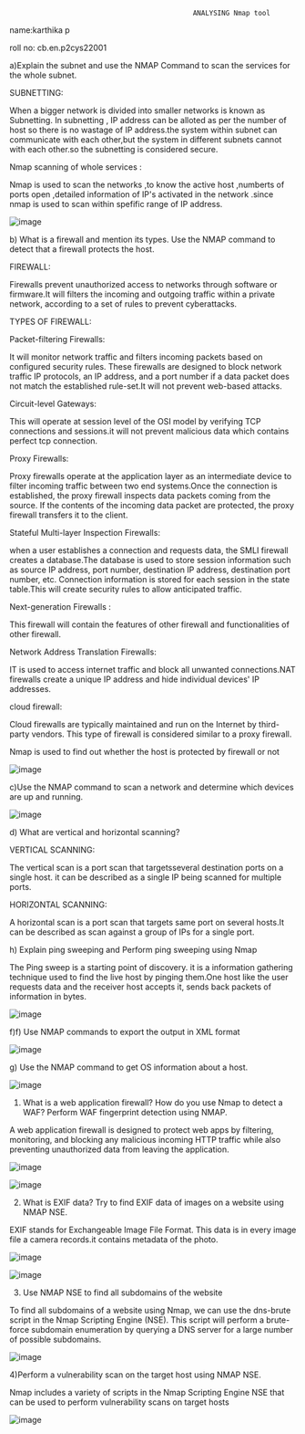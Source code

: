                                                  ANALYSING Nmap tool

 name:karthika p
 
 roll no: cb.en.p2cys22001


a)Explain the subnet and use the NMAP Command to scan the services for the whole subnet.
 
SUBNETTING:
 
When a bigger network is divided into smaller networks is known as Subnetting. In subnetting , IP address can be alloted as per the number of host so there is no wastage of IP address.the system within subnet can communicate with each other,but the system in different subnets cannot with each other.so the subnetting is considered secure. 

Nmap scanning of whole services :
 
Nmap is used to scan the networks ,to know the active host ,numberts of ports open ,detailed information of IP's activated in the network .since nmap is used to scan within spefific range of IP address.

![image](https://user-images.githubusercontent.com/122804908/226361305-7205825e-bc72-47fa-bf0a-4c8cbcc0661a.png)


b) What is a firewall and mention its types. Use the NMAP command to detect that a firewall protects  the host.

FIREWALL:

Firewalls prevent unauthorized access to networks through software or firmware.It will filters the incoming and outgoing traffic within a private network, according to a set of rules to  prevent cyberattacks. 

TYPES OF FIREWALL:

Packet-filtering Firewalls:

It will monitor network traffic and filters incoming packets based on configured security rules. These firewalls are designed to block network traffic IP protocols, an IP address, and a port number if a data packet does not match the established rule-set.It will not prevent web-based attacks.

Circuit-level Gateways:

This will operate at  session level  of the OSI model by verifying TCP  connections and sessions.it will  not prevent malicious data which contains perfect tcp connection.

Proxy Firewalls:

Proxy firewalls operate at the application layer as an intermediate device to filter incoming traffic between two end systems.Once the connection is established, the proxy firewall inspects data packets coming from the source. If the contents of the incoming data packet are protected, the proxy firewall transfers it to the client. 

Stateful Multi-layer Inspection Firewalls:

when a user establishes a connection and requests data, the SMLI firewall creates a database.The database is used to store session information such as source IP address, port number, destination IP address, destination port number, etc. Connection information is stored for each session in the state table.This will  create  security rules to allow anticipated traffic.

Next-generation Firewalls :

This firewall will contain the features of other firewall and functionalities of other firewall.

Network Address Translation  Firewalls:

IT is used to access internet traffic  and block all unwanted connections.NAT firewalls create a unique IP address and hide individual devices' IP addresses.

cloud firewall:

Cloud firewalls are typically maintained and run on the Internet by third-party vendors. This type of firewall is considered similar to a proxy firewall. 

Nmap is used to find out whether the host is protected by firewall or not

![image](https://user-images.githubusercontent.com/122804908/226339023-ca5e478a-0980-45dc-b6c8-69b706dfccfd.png)


c)Use the NMAP command to scan a network and determine which devices are up and running.

![image](https://user-images.githubusercontent.com/122804908/226363367-9fef3992-c5ab-41fe-8f37-05f0172b2f62.png)


d) What are vertical and horizontal scanning?

VERTICAL SCANNING:

The vertical scan is a port scan that targetsseveral destination ports on a single host. it can be  described as a single IP being scanned for multiple ports.

HORIZONTAL SCANNING:

A horizontal scan is a port scan that targets same port on several hosts.It can be described as scan against a group of IPs for a single port.

h) Explain ping sweeping and Perform ping sweeping using Nmap

The Ping sweep is a starting point of discovery. it is a information gathering technique used  to find the live host by pinging them.One host like the user requests data and the receiver host accepts it, sends back packets of information in bytes.

![image](https://user-images.githubusercontent.com/122804908/226365706-ff43dbfe-2cb9-4b03-89ae-e99fba2c94f9.png)


f)f) Use NMAP commands to export the output in XML format

![image](https://user-images.githubusercontent.com/122804908/226339866-f3eada99-f377-4fd0-8d8d-db8e0333e48f.png)


g) Use the NMAP command to get OS information about a host. 

![image](https://user-images.githubusercontent.com/122804908/226364829-2f8bddb3-854c-4e2f-a278-1f8343fd21f4.png)



1) What is a web application firewall? How do you use Nmap to detect a WAF? Perform WAF fingerprint detection using NMAP.

 A web application firewall is designed to protect web apps by filtering, monitoring, and blocking any malicious incoming HTTP traffic while also preventing  unauthorized data from leaving the application.

![image](https://user-images.githubusercontent.com/122804908/226391618-b2170985-ca53-49f9-8b0f-eefd54f30232.png)

![image](https://user-images.githubusercontent.com/122804908/226391768-63fb549f-617c-4622-877b-d8c61bde59f2.png)



2) What is EXIF data? Try to find EXIF data of images on a website using NMAP NSE.

 EXIF stands for Exchangeable Image File Format. This data is in every image file a camera records.it contains metadata of the photo.

![image](https://user-images.githubusercontent.com/122804908/226394013-ddad12e9-21d9-487e-ad71-f1cc37f43931.png)

![image](https://user-images.githubusercontent.com/122804908/226395078-7b79a75e-885c-4f8f-8c99-5ef8516dcf8b.png)


3) Use NMAP NSE to find all subdomains of the website
 
 To find all subdomains of a website using Nmap, we can use the dns-brute script in the Nmap Scripting Engine (NSE). This script will perform a brute-force subdomain enumeration by querying a DNS server for a large number of possible subdomains.

![image](https://user-images.githubusercontent.com/122804908/226353334-058d9676-f768-448e-b61c-5e4d3dde383a.png)

4)Perform a vulnerability scan on the target host using NMAP NSE.
 
 Nmap includes a variety of scripts in the Nmap Scripting Engine NSE that can be used to perform vulnerability scans on target hosts

![image](https://user-images.githubusercontent.com/122804908/226400334-c214e61e-6276-4781-84ba-e62ce0eedf02.png)












